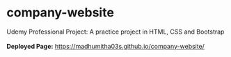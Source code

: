 # company-website

Udemy Professional Project: A practice project in HTML, CSS and Bootstrap
<br/><br/>
**Deployed Page:** https://madhumitha03s.github.io/company-website/
